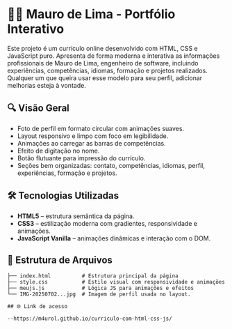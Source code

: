 # 🧑‍💻 Mauro de Lima - Portfólio Interativo

Este projeto é um currículo online desenvolvido com HTML, CSS e JavaScript puro. Apresenta de forma moderna e interativa as informações profissionais de Mauro de Lima, engenheiro de software, incluindo experiências, competências, idiomas, formação e projetos realizados. Qualquer um que queira usar esse modelo para seu perfil, adicionar melhorias esteja à vontade. 

## 🔍 Visão Geral

- Foto de perfil em formato circular com animações suaves.
- Layout responsivo e limpo com foco em legibilidade.
- Animações ao carregar as barras de competências.
- Efeito de digitação no nome.
- Botão flutuante para impressão do currículo.
- Seções bem organizadas: contato, competências, idiomas, perfil, experiências, formação e projetos.

## 🛠️ Tecnologias Utilizadas

- **HTML5** – estrutura semântica da página.
- **CSS3** – estilização moderna com gradientes, responsividade e animações.
- **JavaScript Vanilla** – animações dinâmicas e interação com o DOM.

## 📁 Estrutura de Arquivos

```plaintext
├── index.html          # Estrutura principal da página
├── style.css           # Estilo visual com responsividade e animações
├── meujs.js            # Lógica JS para animações e efeitos
└── IMG-20250702...jpg  # Imagem de perfil usada no layout. 
 
## 🌐 Link de acesso

--https://m4urol.github.io/curriculo-com-html-css-js/
